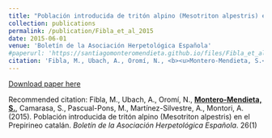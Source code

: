 ```yaml
---
title: "Población introducida de tritón alpino (Mesotriton alpestris) en el Prepirineo catalán"
collection: publications
permalink: /publication/Fibla_et_al_2015
date: 2015-06-01
venue: 'Boletín de la Asociación Herpetológica Española'
#paperurl: 'https://santiagomonteromendieta.github.io/files/Fibla_et_al_2015.pdf'
citation: 'Fibla, M., Ubach, A., Oromí, N., <b><u>Montero-Mendieta, S.</u></b>, Camarasa, S., Pascual-Pons, M., Martínez-Silvestre, A., Montori, A. (2015). Población introducida de tritón alpino (Mesotriton alpestris) en el Prepirineo catalán. <i>Boletín de la Asociación Herpetológica Española</i>. 26(1)'
---
```


[Download paper here](https://santiagomonteromendieta.github.io/files/Fibla_et_al_2015.pdf)

Recommended citation: Fibla, M., Ubach, A., Oromí, N., <b><u>Montero-Mendieta, S.</u></b>, Camarasa, S., Pascual-Pons, M., Martínez-Silvestre, A., Montori, A. (2015). Población introducida de tritón alpino (Mesotriton alpestris) en el Prepirineo catalán. <i>Boletín de la Asociación Herpetológica Española</i>. 26(1)
